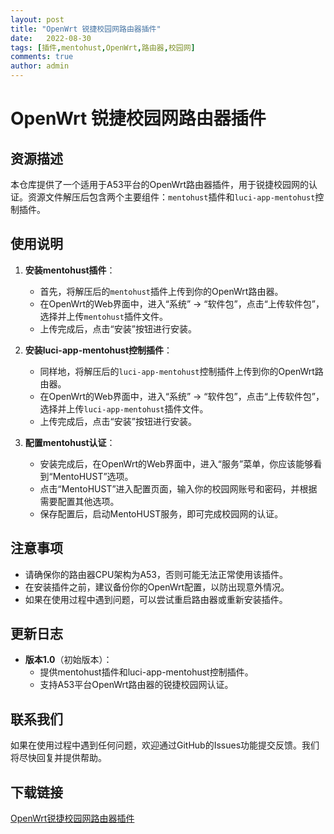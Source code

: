 ```yaml
---
layout: post
title: "OpenWrt 锐捷校园网路由器插件"
date:   2022-08-30
tags: [插件,mentohust,OpenWrt,路由器,校园网]
comments: true
author: admin
---
```

# OpenWrt 锐捷校园网路由器插件

## 资源描述

本仓库提供了一个适用于A53平台的OpenWrt路由器插件，用于锐捷校园网的认证。资源文件解压后包含两个主要组件：`mentohust`插件和`luci-app-mentohust`控制插件。

## 使用说明

1. **安装mentohust插件**：
   - 首先，将解压后的`mentohust`插件上传到你的OpenWrt路由器。
   - 在OpenWrt的Web界面中，进入“系统” -> “软件包”，点击“上传软件包”，选择并上传`mentohust`插件文件。
   - 上传完成后，点击“安装”按钮进行安装。

2. **安装luci-app-mentohust控制插件**：
   - 同样地，将解压后的`luci-app-mentohust`控制插件上传到你的OpenWrt路由器。
   - 在OpenWrt的Web界面中，进入“系统” -> “软件包”，点击“上传软件包”，选择并上传`luci-app-mentohust`插件文件。
   - 上传完成后，点击“安装”按钮进行安装。

3. **配置mentohust认证**：
   - 安装完成后，在OpenWrt的Web界面中，进入“服务”菜单，你应该能够看到“MentoHUST”选项。
   - 点击“MentoHUST”进入配置页面，输入你的校园网账号和密码，并根据需要配置其他选项。
   - 保存配置后，启动MentoHUST服务，即可完成校园网的认证。

## 注意事项

- 请确保你的路由器CPU架构为A53，否则可能无法正常使用该插件。
- 在安装插件之前，建议备份你的OpenWrt配置，以防出现意外情况。
- 如果在使用过程中遇到问题，可以尝试重启路由器或重新安装插件。

## 更新日志

- **版本1.0**（初始版本）：
  - 提供mentohust插件和luci-app-mentohust控制插件。
  - 支持A53平台OpenWrt路由器的锐捷校园网认证。

## 联系我们

如果在使用过程中遇到任何问题，欢迎通过GitHub的Issues功能提交反馈。我们将尽快回复并提供帮助。

## 下载链接

[OpenWrt锐捷校园网路由器插件](https://pan.quark.cn/s/133fc346036a)